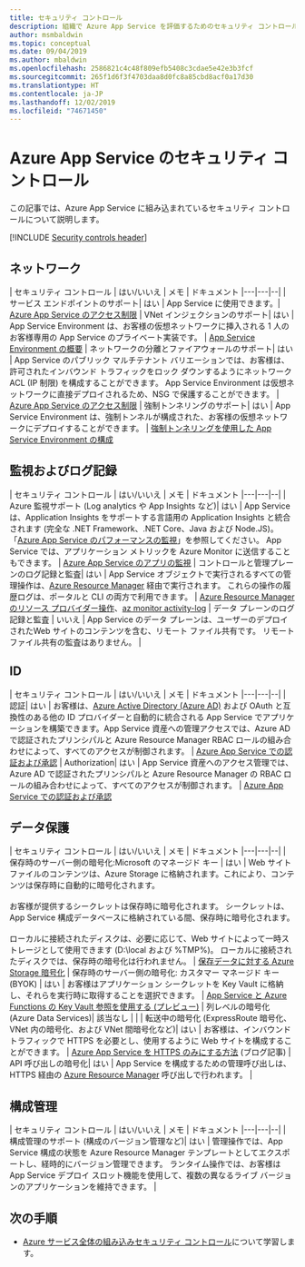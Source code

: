 ```yaml
---
title: セキュリティ コントロール
description: 組織で Azure App Service を評価するためのセキュリティ コントロールのチェックリストを示します。
author: msmbaldwin
ms.topic: conceptual
ms.date: 09/04/2019
ms.author: mbaldwin
ms.openlocfilehash: 2586821c4c48f809efb5408c3cdae5e42e3b3fcf
ms.sourcegitcommit: 265f1d6f3f4703daa8d0fc8a85cbd8acf0a17d30
ms.translationtype: HT
ms.contentlocale: ja-JP
ms.lasthandoff: 12/02/2019
ms.locfileid: "74671450"
---
```

# <a name="security-controls-for-azure-app-service"></a>Azure App Service のセキュリティ コントロール

この記事では、Azure App Service に組み込まれているセキュリティ コントロールについて説明します。

[!INCLUDE [Security controls header](../../includes/security-controls-header.md)]

## <a name="network"></a>ネットワーク

| セキュリティ コントロール | はい/いいえ | メモ | ドキュメント
|---|---|--|
| サービス エンドポイントのサポート| はい | App Service に使用できます。| [Azure App Service のアクセス制限](app-service-ip-restrictions.md)
| VNet インジェクションのサポート| はい | App Service Environment は、お客様の仮想ネットワークに挿入される 1 人のお客様専用の App Service のプライベート実装です。 | [App Service Environment の概要](environment/intro.md)
| ネットワークの分離とファイアウォールのサポート| はい | App Service のパブリック マルチテナント バリエーションでは、お客様は、許可されたインバウンド トラフィックをロック ダウンするようにネットワーク ACL (IP 制限) を構成することができます。  App Service Environment は仮想ネットワークに直接デプロイされるため、NSG で保護することができます。 | [Azure App Service のアクセス制限](app-service-ip-restrictions.md)
| 強制トンネリングのサポート| はい | App Service Environment は、強制トンネルが構成された、お客様の仮想ネットワークにデプロイすることができます。 | [強制トンネリングを使用した App Service Environment の構成](environment/forced-tunnel-support.md)

## <a name="monitoring--logging"></a>監視およびログ記録

| セキュリティ コントロール | はい/いいえ | メモ | ドキュメント
|---|---|--|
| Azure 監視サポート (Log analytics や App Insights など)| はい | App Service は、Application Insights をサポートする言語用の Application Insights と統合されます (完全な .NET Framework、.NET Core、Java および Node.JS)。  「[Azure App Service のパフォーマンスの監視](../azure-monitor/app/azure-web-apps.md)」を参照してください。 App Service では、アプリケーション メトリックを Azure Monitor に送信することもできます。 | [Azure App Service のアプリの監視](web-sites-monitor.md)
| コントロールと管理プレーンのログ記録と監査| はい | App Service オブジェクトで実行されるすべての管理操作は、[Azure Resource Manager](../azure-resource-manager/index.yml) 経由で実行されます。 これらの操作の履歴ログは、ポータルと CLI の両方で利用できます。 | [Azure Resource Manager のリソース プロバイダー操作](../role-based-access-control/resource-provider-operations.md#microsoftweb)、[az monitor activity-log](/cli/azure/monitor/activity-log)
| データ プレーンのログ記録と監査 | いいえ | App Service のデータ プレーンは、ユーザーのデプロイされたWeb サイトのコンテンツを含む、リモート ファイル共有です。  リモート ファイル共有の監査はありません。 |

## <a name="identity"></a>ID

| セキュリティ コントロール | はい/いいえ | メモ |  ドキュメント
|---|---|--|
| 認証| はい | お客様は、[Azure Active Directory (Azure AD)](../active-directory/index.yml) および OAuth と互換性のある他の ID プロバイダーと自動的に統合される App Service でアプリケーションを構築できます。App Service 資産への管理アクセスでは、Azure AD で認証されたプリンシパルと Azure Resource Manager RBAC ロールの組み合わせによって、すべてのアクセスが制御されます。 | [Azure App Service での認証および承認](overview-authentication-authorization.md)
| Authorization| はい | App Service 資産へのアクセス管理では、Azure AD で認証されたプリンシパルと Azure Resource Manager の RBAC ロールの組み合わせによって、すべてのアクセスが制御されます。  | [Azure App Service での認証および承認](overview-authentication-authorization.md)

## <a name="data-protection"></a>データ保護

| セキュリティ コントロール | はい/いいえ | メモ | ドキュメント
|---|---|--|
| 保存時のサーバー側の暗号化:Microsoft のマネージド キー | はい | Web サイト ファイルのコンテンツは、Azure Storage に格納されます。これにより、コンテンツは保存時に自動的に暗号化されます。 <br><br>お客様が提供するシークレットは保存時に暗号化されます。 シークレットは、App Service 構成データベースに格納されている間、保存時に暗号化されます。<br><br>ローカルに接続されたディスクは、必要に応じて、Web サイトによって一時ストレージとして使用できます (D:\local および %TMP%)。 ローカルに接続されたディスクでは、保存時の暗号化は行われません。 | [保存データに対する Azure Storage 暗号化](../storage/common/storage-service-encryption.md)
| 保存時のサーバー側の暗号化: カスタマー マネージド キー (BYOK) | はい | お客様はアプリケーション シークレットを Key Vault に格納し、それらを実行時に取得することを選択できます。 | [App Service と Azure Functions の Key Vault 参照を使用する (プレビュー)](app-service-key-vault-references.md)
| 列レベルの暗号化 (Azure Data Services)| 該当なし | |
| 転送中の暗号化 (ExpressRoute 暗号化、VNet 内の暗号化、および VNet 間暗号化など)| はい | お客様は、インバウンド トラフィックで HTTPS を必要とし、使用するように Web サイトを構成することができます。  | [Azure App Service を HTTPS のみにする方法](https://blogs.msdn.microsoft.com/benjaminperkins/2017/11/30/how-to-make-an-azure-app-service-https-only/) (ブログ記事)
| API 呼び出しの暗号化| はい | App Service を構成するための管理呼び出しは、HTTPS 経由の [Azure Resource Manager](../azure-resource-manager/index.yml) 呼び出しで行われます。 |

## <a name="configuration-management"></a>構成管理

| セキュリティ コントロール | はい/いいえ | メモ | ドキュメント
|---|---|--|
| 構成管理のサポート (構成のバージョン管理など)| はい | 管理操作では、App Service 構成の状態を Azure Resource Manager テンプレートとしてエクスポートし、経時的にバージョン管理できます。 ランタイム操作では、お客様は App Service デプロイ スロット機能を使用して、複数の異なるライブ バージョンのアプリケーションを維持できます。 | 

## <a name="next-steps"></a>次の手順

- [Azure サービス全体の組み込みセキュリティ コントロール](../security/fundamentals/security-controls.md)について学習します。
